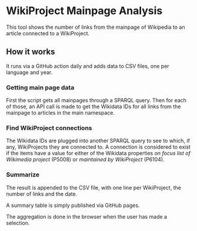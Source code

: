 # WikiProject Mainpage Analysis

This tool shows the number of links from the mainpage of Wikipedia to an article connected to a WikiProject.

## How it works

It runs via a GitHub action daily and adds data to CSV files, one per language and year.

### Getting main page data

First the script gets all mainpages through a SPARQL query.
Then for each of those, an API call is made to get the Wikidata IDs for all links from the mainpage to articles in the main namespace.

### Find WikiProject connections

The Wikidata IDs are plugged into another SPARQL query to see to which, if any, WikiProjects they are connected to.
A connection is considered to exist if the items have a value for either of the Wikidata properties *on focus list of Wikimedia project* (P5008) or *maintained by WikiProject* (P6104).

### Summarize

The result is appended to the CSV file, with one line per WikiProject, the number of links and the date.

A summary table is simply published via GitHub pages.

The aggregation is done in the browser when the user has made a selection.
